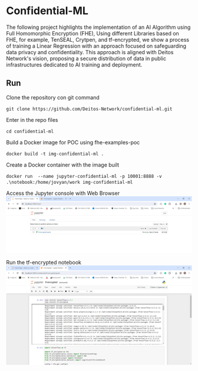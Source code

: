 #  Confidential-ML 

The following project highlights the implementation of an AI Algorithm using Full Homomorphic Encryption (FHE), Using different Libraries based on FHE, for example, TenSEAL, Crytpen, and tf-encrypted, we show a process of training a Linear Regression with an approach focused on safeguarding data privacy and confidentiality. This approach is aligned with Deitos Network's vision, proposing a secure distribution of data in public infrastructures dedicated to AI training and deployment.

##  Run 

Clone the repository con git command 
```console
git clone https://github.com/Deitos-Network/confidential-ml.git
```

Enter in the repo files
```console
cd confidential-ml
```

Build a Docker image for POC using fhe-examples-poc
```console
docker build -t img-confidential-ml .
```

Create a Docker container with the image built
```console
docker run  --name jupyter-confidential-ml -p 10001:8888 -v .\notebook:/home/jovyan/work img-confidential-ml
```

Access the Jupyter console with Web Browser
![alt](assets/jupyter-console.png)


Run the tf-encrypted notebook
![alt](assets/tf-encrypted.png)